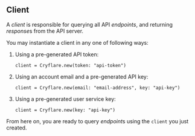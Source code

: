## Client

A *client* is responsible for querying all API *endpoints*, and returning *response*s from the API server.

You may instantiate a client in any one of following ways:

1. Using a pre-generated API token:

   ```crystal
   client = Cryflare.new(token: "api-token")
   ```

1. Using an account email and a pre-generated API key:

   ```crystal
   client = Cryflare.new(email: "email-address", key: "api-key")
   ```

1. Using a pre-generated user service key:

   ```crystal
   client = Cryflare.new(key: "api-key")
   ```

From here on, you are ready to query *endpoint*s using the `client` you just created.
